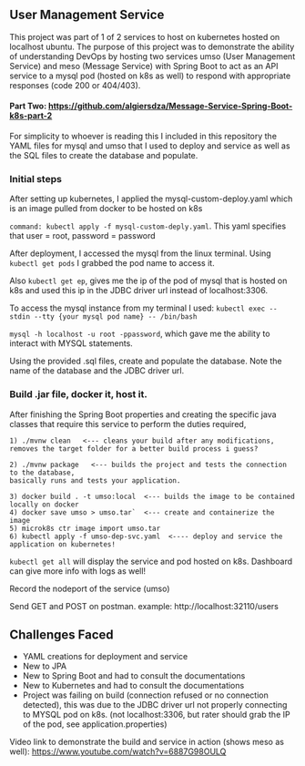 ## User Management Service

This project was part of 1 of 2 services to host on kubernetes hosted on localhost ubuntu. The purpose of this
project was to demonstrate the ability of understanding DevOps by hosting two services umso (User Management Service)
and meso (Message Service) with Spring Boot to act as an API service to a mysql pod (hosted on k8s as well)
to respond with appropriate responses (code 200 or 404/403).

#### Part Two: https://github.com/algiersdza/Message-Service-Spring-Boot-k8s-part-2

For simplicity to whoever is reading this I included in this repository the YAML files for mysql and umso that I used to deploy and service as well
as the SQL files to create the database and populate.

### Initial steps
After setting up kubernetes, I applied the mysql-custom-deploy.yaml which is an
image pulled from docker to be hosted on k8s

`command: kubectl apply -f mysql-custom-deply.yaml`.
This yaml specifies that user = root, password = password

After deployment, I accessed the mysql from the linux terminal.
Using `kubectl get pods` I grabbed the pod name to access it.

Also `kubectl get ep`, gives me the ip of the pod of mysql that is hosted on k8s and used this ip in the JDBC driver url instead of 
localhost:3306.

To access the mysql instance from my terminal I used:
`kubectl exec --stdin --tty {your mysql pod name} -- /bin/bash`

`mysql -h localhost -u root -ppassword`, which gave me the ability to interact with MYSQL statements.

Using the provided .sql files, create and populate the database. Note the name of the database and the JDBC driver url.

### Build .jar file, docker it, host it.
After finishing the Spring Boot properties and creating the specific java classes that require this service
to perform the duties required,

````
1) ./mvnw clean   <--- cleans your build after any modifications, 
removes the target folder for a better build process i guess?

2) ./mvnw package   <--- builds the project and tests the connection to the database, 
basically runs and tests your application.

3) docker build . -t umso:local  <--- builds the image to be contained locally on docker
4) docker save umso > umso.tar`  <--- create and containerize the image
5) microk8s ctr image import umso.tar  
6) kubectl apply -f umso-dep-svc.yaml  <---- deploy and service the application on kubernetes!
````

`kubectl get all` will display the service and pod hosted on k8s. Dashboard can give more info with logs as well!

Record the nodeport of the service (umso)

Send GET and POST on postman. 
example: http://localhost:32110/users

## Challenges Faced
 - YAML creations for deployment and service
 - New to JPA
 - New to Spring Boot and had to consult the documentations
 - New to Kubernetes and had to consult the documentations
 - Project was failing on build (connection refused or no connection detected), this was due to the JDBC driver url
not properly connecting to MYSQL pod on k8s. (not localhost:3306, but rater should grab the IP of the pod, see application.properties)

Video link to demonstrate the build and service in action (shows meso as well): https://www.youtube.com/watch?v=6887G98OULQ